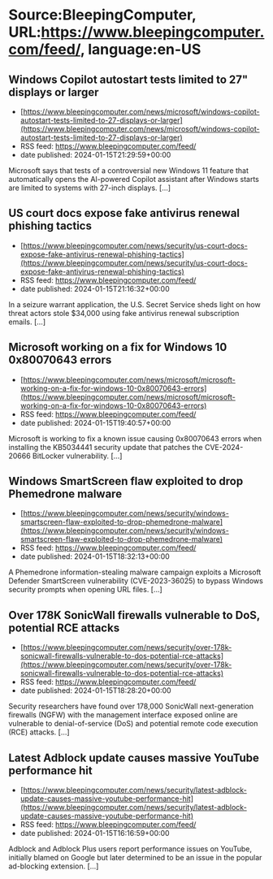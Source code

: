 # Source:BleepingComputer, URL:https://www.bleepingcomputer.com/feed/, language:en-US

## Windows Copilot autostart tests limited to 27" displays or larger
 - [https://www.bleepingcomputer.com/news/microsoft/windows-copilot-autostart-tests-limited-to-27-displays-or-larger](https://www.bleepingcomputer.com/news/microsoft/windows-copilot-autostart-tests-limited-to-27-displays-or-larger)
 - RSS feed: https://www.bleepingcomputer.com/feed/
 - date published: 2024-01-15T21:29:59+00:00

Microsoft says that tests of a controversial new Windows 11 feature that automatically opens the AI-powered Copilot assistant after Windows starts are limited to systems with 27-inch displays. [...]

## US court docs expose fake antivirus renewal phishing tactics
 - [https://www.bleepingcomputer.com/news/security/us-court-docs-expose-fake-antivirus-renewal-phishing-tactics](https://www.bleepingcomputer.com/news/security/us-court-docs-expose-fake-antivirus-renewal-phishing-tactics)
 - RSS feed: https://www.bleepingcomputer.com/feed/
 - date published: 2024-01-15T21:16:32+00:00

In a seizure warrant application, the U.S. Secret Service sheds light on how threat actors stole $34,000 using fake antivirus renewal subscription emails. [...]

## Microsoft working on a fix for Windows 10 0x80070643 errors
 - [https://www.bleepingcomputer.com/news/microsoft/microsoft-working-on-a-fix-for-windows-10-0x80070643-errors](https://www.bleepingcomputer.com/news/microsoft/microsoft-working-on-a-fix-for-windows-10-0x80070643-errors)
 - RSS feed: https://www.bleepingcomputer.com/feed/
 - date published: 2024-01-15T19:40:57+00:00

Microsoft is working to fix a known issue causing 0x80070643 errors when installing the KB5034441 security update that patches the CVE-2024-20666 BitLocker vulnerability. [...]

## Windows SmartScreen flaw exploited to drop Phemedrone malware
 - [https://www.bleepingcomputer.com/news/security/windows-smartscreen-flaw-exploited-to-drop-phemedrone-malware](https://www.bleepingcomputer.com/news/security/windows-smartscreen-flaw-exploited-to-drop-phemedrone-malware)
 - RSS feed: https://www.bleepingcomputer.com/feed/
 - date published: 2024-01-15T18:32:13+00:00

A Phemedrone information-stealing malware campaign exploits a Microsoft Defender SmartScreen vulnerability (CVE-2023-36025) to bypass Windows security prompts when opening URL files. [...]

## Over 178K SonicWall firewalls vulnerable to DoS, potential RCE attacks
 - [https://www.bleepingcomputer.com/news/security/over-178k-sonicwall-firewalls-vulnerable-to-dos-potential-rce-attacks](https://www.bleepingcomputer.com/news/security/over-178k-sonicwall-firewalls-vulnerable-to-dos-potential-rce-attacks)
 - RSS feed: https://www.bleepingcomputer.com/feed/
 - date published: 2024-01-15T18:28:20+00:00

Security researchers have found over 178,000 SonicWall next-generation firewalls (NGFW) with the management interface exposed online are vulnerable to denial-of-service (DoS) and potential remote code execution (RCE) attacks. [...]

## Latest Adblock update causes massive YouTube performance hit
 - [https://www.bleepingcomputer.com/news/security/latest-adblock-update-causes-massive-youtube-performance-hit](https://www.bleepingcomputer.com/news/security/latest-adblock-update-causes-massive-youtube-performance-hit)
 - RSS feed: https://www.bleepingcomputer.com/feed/
 - date published: 2024-01-15T16:16:59+00:00

Adblock and Adblock Plus users report performance issues on YouTube, initially blamed on Google but later determined to be an issue in the popular ad-blocking extension. [...]

